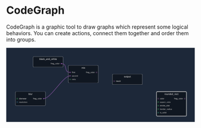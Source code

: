 CodeGraph
=========

CodeGraph is a graphic tool to draw graphs which represent some logical behaviors. You can create actions, connect
them together and order them into groups.

![Graph](graph.png)
